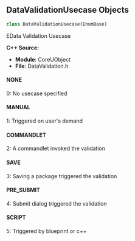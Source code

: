 ## DataValidationUsecase Objects

```python
class DataValidationUsecase(EnumBase)
```

EData Validation Usecase

**C++ Source:**

- **Module**: CoreUObject
- **File**: DataValidation.h

<a id="unreal.DataValidationUsecase.NONE"></a>

#### NONE

0: No usecase specified

<a id="unreal.DataValidationUsecase.MANUAL"></a>

#### MANUAL

1: Triggered on user's demand

<a id="unreal.DataValidationUsecase.COMMANDLET"></a>

#### COMMANDLET

2: A commandlet invoked the validation

<a id="unreal.DataValidationUsecase.SAVE"></a>

#### SAVE

3: Saving a package triggered the validation

<a id="unreal.DataValidationUsecase.PRE_SUBMIT"></a>

#### PRE_SUBMIT

4: Submit dialog triggered the validation

<a id="unreal.DataValidationUsecase.SCRIPT"></a>

#### SCRIPT

5: Triggered by blueprint or c++

<a id="unreal.AxisType"></a>